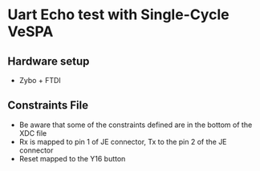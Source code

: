 # Uart Echo test with Single-Cycle VeSPA

## Hardware setup
- Zybo + FTDI

## Constraints File
- Be aware that some of the constraints defined are in the bottom of the XDC file
- Rx is mapped to pin 1 of JE connector, Tx to the pin 2 of the JE connector
- Reset mapped to the Y16 button
